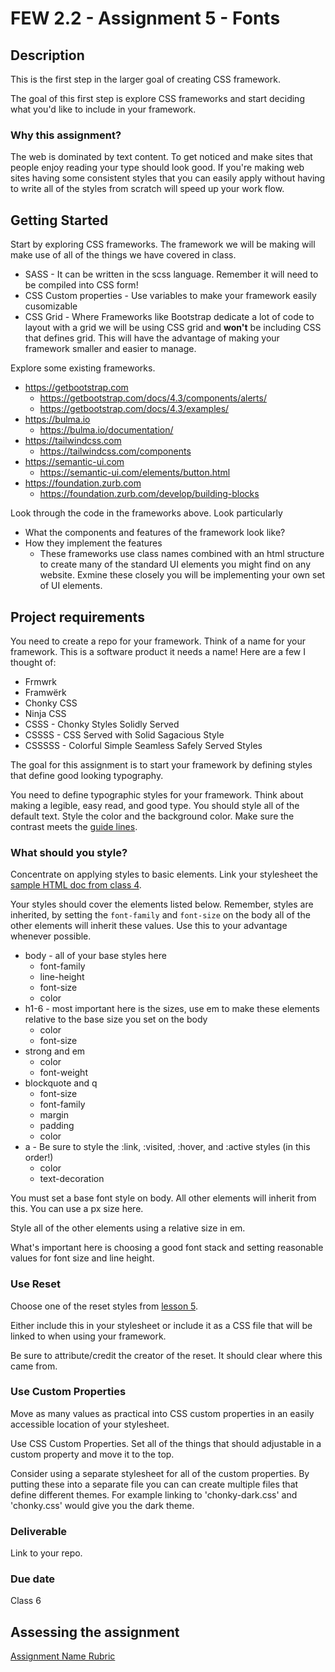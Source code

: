 # FEW 2.2 - Assignment 5 - Fonts 

## Description 

This is the first step in the larger goal of creating CSS framework. 

The goal of this first step is explore CSS frameworks and start deciding what you'd like to include in your framework. 

### Why this assignment?

The web is dominated by text content. To get noticed and make sites that people enjoy reading your type should look good. If you're making web sites having some consistent styles that you can easily apply without having to write all of the styles from scratch will speed up your work flow. 

## Getting Started 

Start by exploring CSS frameworks. The framework we will be making will make use of all of the things we have covered in class. 

- SASS - It can be written in the scss language. Remember it will need to be compiled into CSS form! 
- CSS Custom properties - Use variables to make your framework easily cusomizable
- CSS Grid - Where Frameworks like Bootstrap dedicate a lot of code to layout with a grid we will be using CSS grid and **won't** be including CSS that defines grid. This will have the advantage of making your framework smaller and easier to manage. 

Explore some existing frameworks.

- https://getbootstrap.com 
  - https://getbootstrap.com/docs/4.3/components/alerts/
  - https://getbootstrap.com/docs/4.3/examples/
- https://bulma.io
  - https://bulma.io/documentation/
- https://tailwindcss.com
  - https://tailwindcss.com/components
- https://semantic-ui.com
  - https://semantic-ui.com/elements/button.html
- https://foundation.zurb.com
  - https://foundation.zurb.com/develop/building-blocks

Look through the code in the frameworks above. Look particularly 

- What the components and features of the framework look like?
- How they implement the features 
  - These frameworks use class names combined with an html structure to create many of the standard UI elements you might find on any website. Exmine these closely you will be implementing your own set of UI elements. 

## Project requirements

You need to create a repo for your framework. Think of a name for your framework. This is a software product it needs a name! Here are a few I thought of: 

- Frmwrk
- Framwërk
- Chonky CSS
- Ninja CSS
- CSSS - Chonky Styles Solidly Served
- CSSSS - CSS Served with Solid Sagacious Style 
- CSSSSS - Colorful Simple Seamless Safely Served Styles 

The goal for this assignment is to start your framework by defining styles that define good looking typography. 

You need to define typographic styles for your framework. Think about making a legible, easy read, and good type. You should style all of the default text. Style the color and the background color. Make sure the contrast meets the [guide lines](https://webaim.org/resources/contrastchecker/). 

### What should you style? 

Concentrate on applying styles to basic elements. Link your stylesheet the [sample HTML doc from class 4](../lessons/lesson-04.html).

Your styles should cover the elements listed below. Remember, styles are inherited, by setting the `font-family` and `font-size` on the body all of the other elements will inherit these values. Use this to your advantage whenever possible. 

- body - all of your base styles here
  - font-family
  - line-height
  - font-size
  - color
- h1-6 - most important here is the sizes, use em to make these elements relative to the base size you set on the body
  - color
  - font-size
- strong and em 
  - color
  - font-weight
- blockquote and q
  - font-size
  - font-family
  - margin
  - padding
  - color
- a - Be sure to style the :link, :visited, :hover, and :active styles (in this order!)
  - color
  - text-decoration

You must set a base font style on body. All other elements will inherit from this. You can use a px size here. 

Style all of the other elements using a relative size in em. 

What's important here is choosing a good font stack and setting reasonable values for font size and line height. 

### Use Reset 

Choose one of the reset styles from [lesson 5](../lessons/lesson-05.md). 

Either include this in your stylesheet or include it as a CSS file that will be linked to when using your framework. 

Be sure to attribute/credit the creator of the reset. It should clear where this came from. 

### Use Custom Properties 

Move as many values as practical into CSS custom properties in an easily accessible location of your stylesheet. 

Use CSS Custom Properties. Set all of the things that should adjustable in a custom property and move it to the top. 

Consider using a separate stylesheet for all of the custom properties. By putting these into a separate file you can can create multiple files that define different themes. For example linking to 'chonky-dark.css' and 'chonky.css' would give you the dark theme. 

### Deliverable

Link to your repo.  

### Due date

Class 6

## Assessing the assignment

[Assignment Name Rubric](./assignment-05-framework-rubric.md)


